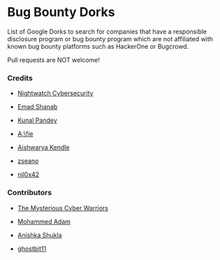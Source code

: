 # Bug Bounty Dorks
List of Google Dorks to search for companies that have a responsible disclosure program or bug bounty program which are not affiliated with known bug bounty platforms such as HackerOne or Bugcrowd.

Pull requests are NOT welcome! 

### Credits

- [Nightwatch Cybersecurity](https://wwws.nightwatchcybersecurity.com/2019/05/04/finding-unlisted-public-bounty-programs-with-google-dorks/)

- [Emad Shanab](https://twitter.com/alra3ees/status/1147728448170942464)

- [Kunal Pandey](https://twitter.com/kunalp94/status/1180193592846868480)

- [A:\fie](https://twitter.com/emenalf/status/1099180292068294658)

- [Aishwarya Kendle](https://medium.com/@aishwaryakendle/how-we-hijacked-26-subdomains-9c05c94c7049)

- [zseano](https://twitter.com/zseano/status/1261292736478687232)

- [nil0x42](https://twitter.com/nil0x42/status/1394220395255922689)

### Contributors
- [The Mysterious Cyber Warriors](https://github.com/gauravdrago)

- [Mohammed Adam](https://github.com/AmdAdam)

- [Anishka Shukla](https://github.com/anishkashukla)

- [ghostbit11](https://github.com/ghostbit11)
